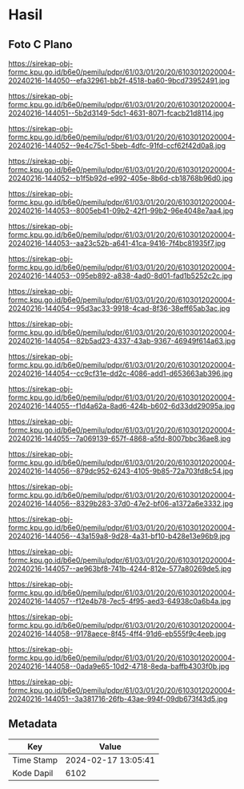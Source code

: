 # Hasil

## Foto C Plano

https://sirekap-obj-formc.kpu.go.id/b6e0/pemilu/pdpr/61/03/01/20/20/6103012020004-20240216-144050--efa32961-bb2f-4518-ba60-9bcd73952491.jpg

https://sirekap-obj-formc.kpu.go.id/b6e0/pemilu/pdpr/61/03/01/20/20/6103012020004-20240216-144051--5b2d3149-5dc1-4631-8071-fcacb21d8114.jpg

https://sirekap-obj-formc.kpu.go.id/b6e0/pemilu/pdpr/61/03/01/20/20/6103012020004-20240216-144052--9e4c75c1-5beb-4dfc-91fd-ccf62f42d0a8.jpg

https://sirekap-obj-formc.kpu.go.id/b6e0/pemilu/pdpr/61/03/01/20/20/6103012020004-20240216-144052--b1f5b92d-e992-405e-8b6d-cb18768b96d0.jpg

https://sirekap-obj-formc.kpu.go.id/b6e0/pemilu/pdpr/61/03/01/20/20/6103012020004-20240216-144053--8005eb41-09b2-42f1-99b2-96e4048e7aa4.jpg

https://sirekap-obj-formc.kpu.go.id/b6e0/pemilu/pdpr/61/03/01/20/20/6103012020004-20240216-144053--aa23c52b-a641-41ca-9416-7f4bc81935f7.jpg

https://sirekap-obj-formc.kpu.go.id/b6e0/pemilu/pdpr/61/03/01/20/20/6103012020004-20240216-144053--095eb892-a838-4ad0-8d01-fad1b5252c2c.jpg

https://sirekap-obj-formc.kpu.go.id/b6e0/pemilu/pdpr/61/03/01/20/20/6103012020004-20240216-144054--95d3ac33-9918-4cad-8f36-38eff65ab3ac.jpg

https://sirekap-obj-formc.kpu.go.id/b6e0/pemilu/pdpr/61/03/01/20/20/6103012020004-20240216-144054--82b5ad23-4337-43ab-9367-46949f614a63.jpg

https://sirekap-obj-formc.kpu.go.id/b6e0/pemilu/pdpr/61/03/01/20/20/6103012020004-20240216-144054--cc9cf31e-dd2c-4086-add1-d653663ab396.jpg

https://sirekap-obj-formc.kpu.go.id/b6e0/pemilu/pdpr/61/03/01/20/20/6103012020004-20240216-144055--f1d4a62a-8ad6-424b-b602-6d33dd29095a.jpg

https://sirekap-obj-formc.kpu.go.id/b6e0/pemilu/pdpr/61/03/01/20/20/6103012020004-20240216-144055--7a069139-657f-4868-a5fd-8007bbc36ae8.jpg

https://sirekap-obj-formc.kpu.go.id/b6e0/pemilu/pdpr/61/03/01/20/20/6103012020004-20240216-144056--879dc952-6243-4105-9b85-72a703fd8c54.jpg

https://sirekap-obj-formc.kpu.go.id/b6e0/pemilu/pdpr/61/03/01/20/20/6103012020004-20240216-144056--8329b283-37d0-47e2-bf06-a1372a6e3332.jpg

https://sirekap-obj-formc.kpu.go.id/b6e0/pemilu/pdpr/61/03/01/20/20/6103012020004-20240216-144056--43a159a8-9d28-4a31-bf10-b428e13e96b9.jpg

https://sirekap-obj-formc.kpu.go.id/b6e0/pemilu/pdpr/61/03/01/20/20/6103012020004-20240216-144057--ae963bf8-741b-4244-812e-577a80269de5.jpg

https://sirekap-obj-formc.kpu.go.id/b6e0/pemilu/pdpr/61/03/01/20/20/6103012020004-20240216-144057--f12e4b78-7ec5-4f95-aed3-64938c0a6b4a.jpg

https://sirekap-obj-formc.kpu.go.id/b6e0/pemilu/pdpr/61/03/01/20/20/6103012020004-20240216-144058--9178aece-8f45-4ff4-91d6-eb555f9c4eeb.jpg

https://sirekap-obj-formc.kpu.go.id/b6e0/pemilu/pdpr/61/03/01/20/20/6103012020004-20240216-144058--0ada9e65-10d2-4718-8eda-baffb4303f0b.jpg

https://sirekap-obj-formc.kpu.go.id/b6e0/pemilu/pdpr/61/03/01/20/20/6103012020004-20240216-144051--3a381716-26fb-43ae-994f-09db673f43d5.jpg


## Metadata

| Key        | Value               |
| ---------- | ------------------- |
| Time Stamp | 2024-02-17 13:05:41 |
| Kode Dapil | 6102                |



